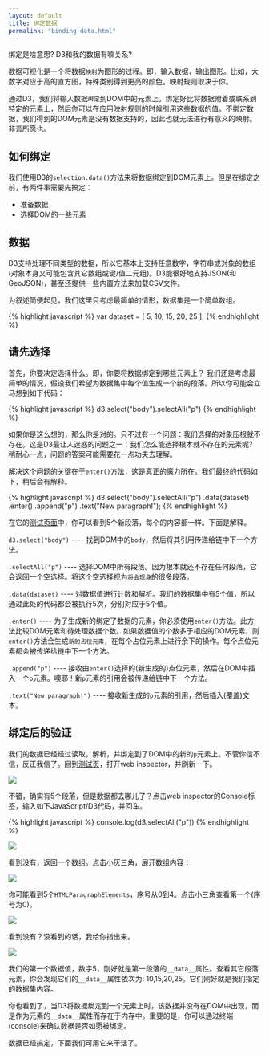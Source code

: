 ```yaml
---
layout: default
title: 绑定数据
permalink: "binding-data.html"
---
```


绑定是啥意思? D3和我的数据有嘛关系?

数据可视化是一个将数据`映射`为图形的过程。即，输入数据，输出图形。比如，大数字对应于高的直方图，特殊类别得到更亮的颜色。映射规则取决于你。

通过D3，我们将输入数据`绑定`到DOM中的元素上。绑定好比将数据附着或联系到特定的元素上，然后你可以在应用映射规则的时候引用这些数据的值。不绑定数据，我们得到的DOM元素是没有数据支持的，因此也就无法进行有意义的映射。非吾所愿也。

## 如何绑定
我们使用D3的`selection.data()`方法来将数据绑定到DOM元素上。但是在绑定之前，有两件事需要先搞定：

  - 准备数据
  - 选择DOM的一些元素

## 数据
D3支持处理不同类型的数据，所以它基本上支持任意数字，字符串或对象的数组(对象本身又可能包含其它数组或键/值二元组)。D3能很好地支持JSON(和GeoJSON)，甚至还提供一些内置方法来加载CSV文件。

为叙述简便起见，我们这里只考虑最简单的情形，数据集是一个简单数组。

{% highlight javascript %}
var dataset = [ 5, 10, 15, 20, 25 ];
{% endhighlight %}

## 请先选择
首先，你要决定选择什么。即，你要将数据绑定到哪些元素上？ 我们还是考虑最简单的情况，假设我们希望为数据集中每个值生成一个新的段落。所以你可能会立马想到如下代码：

{% highlight javascript %}
d3.select("body").selectAll("p")
{% endhighlight %}

如果你是这么想的，那么你是对的。只不过有一个问题：我们选择的对象压根就不存在。这是D3最让人迷惑的问题之一：我们怎么能选择根本就不存在的元素呢? 稍耐心一点，问题的答案可能需要花一点功夫去理解。

解决这个问题的关键在于`enter()`方法，这是真正的魔力所在。我们最终的代码如下，稍后会有解释。

{% highlight javascript %}
d3.select("body").selectAll("p")
    .data(dataset)
    .enter()
    .append("p")
    .text("New paragraph!");
{% endhighlight %}

在它的[测试页面](http://alignedleft.com/content/03-tutorials/01-d3/60-binding-data/index.html)中，你可以看到5个新段落，每个的内容都一样。下面是解释。

`d3.select("body")` ---- 找到DOM中的`body`，然后将其引用传递给链中下一个方法。

`.selectAll("p")` ---- 选择DOM中所有段落。因为根本就还不存在任何段落，它会返回一个空选择。将这个空选择视为`将会现身`的很多段落。

`.data(dataset)` ---- 对数据值进行计数和解析。我们的数据集中有5个值，所以通过此处的代码都会被执行5次，分别对应于5个值。

`.enter()` ---- 为了生成新的绑定了数据的元素，你必须使用`enter()`方法。此方法比较DOM元素和待处理数据个数。如果数据值的个数多于相应的DOM元素，则`enter()`方法会生成`新的占位元素`，在每个占位元素上进行余下的操作。每个点位元素都会被传递给链中下一个方法。

`.append("p")` ---- 接收由`enter()`选择的(新生成的)点位元素，然后在DOM中插入一个`p`元素。噢耶！新`p`元素的引用会被传递给链中下一个方法。

`.text("New paragraph!")` ---- 接收新生成的`p`元素的引用，然后插入(覆盖)文本。

## 绑定后的验证
我们的数据已经经过读取，解析，并绑定到了DOM中的新的`p`元素上。不管你信不信，反正我信了。回到[测试页](http://alignedleft.com/content/03-tutorials/01-d3/60-binding-data/index.html)，打开web inspector，并刷新一下。

![](http://alignedleft.com/content/03-tutorials/01-d3/60-binding-data/1.png)

不错，确实有5个段落，但是数据都去哪儿了？点击web inspector的Console标签，输入如下JavaScript/D3代码，并回车。

{% highlight javascript %}
console.log(d3.selectAll("p"))
{% endhighlight %}

![](http://alignedleft.com/content/03-tutorials/01-d3/60-binding-data/2.png)

看到没有，返回一个数组。点击小灰三角，展开数组内容：

![](http://alignedleft.com/content/03-tutorials/01-d3/60-binding-data/3.png)

你可能看到5个`HTMLParagraphElements`，序号从0到4。点击小三角查看第一个(序号为0)。

![](http://alignedleft.com/content/03-tutorials/01-d3/60-binding-data/4.png)

看到没有？没看到的话，我给你指出来。

![](http://alignedleft.com/content/03-tutorials/01-d3/60-binding-data/5.png)

我们的第一个数据值，数字5，刚好就是第一段落的`__data__`属性。查看其它段落元素，你会发现它们的`__data__`属性依次为: 10,15,20,25。它们刚好就是我们指定的数据集内容。

你也看到了，当D3将数据绑定到一个元素上时，该数据并没有在DOM中出现，而是作为元素的`__data__`属性而存在于内存中。重要的是，你可以通过终端(console)来确认数据是否如愿被绑定。

数据已经搞定，下面我们可用它来干活了。

